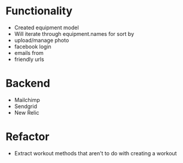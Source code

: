 # Functionality

* Created equipment model
* Will iterate through equipment.names for sort by
* upload/manage photo
* facebook login
* emails from
* friendly urls

# Backend

* Mailchimp
* Sendgrid
* New Relic

# Refactor

* Extract workout methods that aren't to do with creating a workout